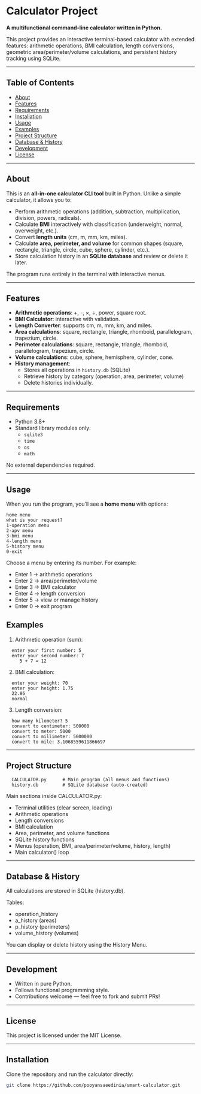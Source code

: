# Calculator Project

**A multifunctional command-line calculator written in Python.**

This project provides an interactive terminal-based calculator with extended features: arithmetic operations, BMI calculation, length conversions, geometric area/perimeter/volume calculations, and persistent history tracking using SQLite.

---

## Table of Contents
- [About](#about)
- [Features](#features)
- [Requirements](#requirements)
- [Installation](#installation)
- [Usage](#usage)
- [Examples](#examples)
- [Project Structure](#project-structure)
- [Database & History](#database--history)
- [Development](#development)
- [License](#license)

---

## About
This is an **all-in-one calculator CLI tool** built in Python. Unlike a simple calculator, it allows you to:
- Perform arithmetic operations (addition, subtraction, multiplication, division, powers, radicals).
- Calculate **BMI** interactively with classification (underweight, normal, overweight, etc.).
- Convert **length units** (cm, m, mm, km, miles).
- Calculate **area, perimeter, and volume** for common shapes (square, rectangle, triangle, circle, cube, sphere, cylinder, etc.).
- Store calculation history in an **SQLite database** and review or delete it later.

The program runs entirely in the terminal with interactive menus.

---

## Features
- **Arithmetic operations**: +, -, ×, ÷, power, square root.
- **BMI Calculator**: interactive with validation.
- **Length Converter**: supports cm, m, mm, km, and miles.
- **Area calculations**: square, rectangle, triangle, rhomboid, parallelogram, trapezium, circle.
- **Perimeter calculations**: square, rectangle, triangle, rhomboid, parallelogram, trapezium, circle.
- **Volume calculations**: cube, sphere, hemisphere, cylinder, cone.
- **History management**:
  - Stores all operations in `history.db` (SQLite)
  - Retrieve history by category (operation, area, perimeter, volume)
  - Delete histories individually.

---

## Requirements
- Python 3.8+
- Standard library modules only:
  - `sqlite3`
  - `time`
  - `os`
  - `math`

No external dependencies required.

---

## Usage
When you run the program, you’ll see a **home menu** with options:

```text
home menu
what is your request?
1-operation menu
2-apv menu
3-bmi menu
4-length menu
5-history menu
0-exit
```

Choose a menu by entering its number. For example:

- Enter 1 → arithmetic operations
- Enter 2 → area/perimeter/volume
- Enter 3 → BMI calculator
- Enter 4 → length conversion
- Enter 5 → view or manage history
- Enter 0 → exit program

## Examples
1. Arithmetic operation (sum):
```text
  enter your first number: 5
  enter your second number: 7
     5 + 7 = 12
```
2. BMI calculation:
```text
  enter your weight: 70
  enter your height: 1.75
  22.86
  normal
```
3. Length conversion:
```text
  how many kilometer? 5
  convert to centimeter: 500000
  convert to meter: 5000
  convert to millimeter: 5000000
  convert to mile: 3.1068559611866697
```

---

## Project Structure
```text
  CALCULATOR.py      # Main program (all menus and functions)
  history.db         # SQLite database (auto-created)
```

Main sections inside CALCULATOR.py:

- Terminal utilities (clear screen, loading)
- Arithmetic operations
- Length conversions
- BMI calculation
- Area, perimeter, and volume functions
- SQLite history functions
- Menus (operation, BMI, area/perimeter/volume, history, length)
- Main calculator() loop

---

## Database & History

All calculations are stored in SQLite (history.db).

Tables:
- operation_history
- a_history (areas)
- p_history (perimeters)
- volume_history (volumes)

You can display or delete history using the History Menu.

---

## Development

- Written in pure Python.
- Follows functional programming style.
- Contributions welcome — feel free to fork and submit PRs!

---
## License

This project is licensed under the MIT License.

---

## Installation
Clone the repository and run the calculator directly:

```bash
git clone https://github.com/pooyansaeedinia/smart-calculator.git
